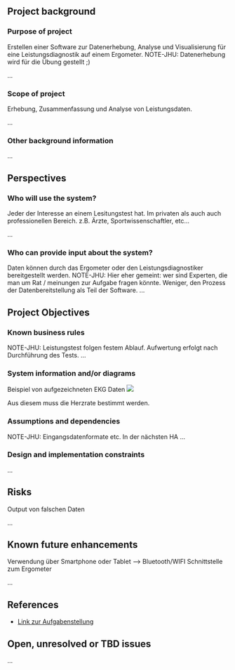 ## Project background

### Purpose of project

Erstellen einer Software zur Datenerhebung, Analyse und Visualisierung für eine Leistungsdiagnostik auf einem Ergometer.
NOTE-JHU: Datenerhebung wird für die Übung gestellt ;)

...

### Scope of project

Erhebung, Zusammenfassung und Analyse von Leistungsdaten.

...

### Other background information

...

## Perspectives
### Who will use the system?

Jeder der Interesse an einem Lesitungstest hat. Im privaten als auch auch professionellen Bereich.
z.B. Ärzte, Sportwissenschaftler, etc...

...

### Who can provide input about the system?

Daten können durch das Ergometer oder den Leistungsdiagnostiker bereitgestellt werden.
NOTE-JHU: Hier eher gemeint: wer sind Experten, die man um Rat / meinungen zur Aufgabe fragen könnte. Weniger, den Prozess der Datenbereitstellung als Teil der Software.
...


## Project Objectives
### Known business rules

NOTE-JHU: Leistungstest folgen festem Ablauf. Aufwertung erfolgt nach Durchführung des Tests.
...

### System information and/or diagrams

Beispiel von aufgezeichneten EKG Daten
![](ekg_example.png)

Aus diesem muss die Herzrate bestimmt werden.

### Assumptions and dependencies

NOTE-JHU: Eingangsdatenformate etc. In der nächsten HA
...

### Design and implementation constraints



...

## Risks


Output von falschen Daten

...

## Known future enhancements

Verwendung über Smartphone oder Tablet -->  Bluetooth/WIFI Schnittstelle zum Ergometer

...

## References

- [Link zur Aufgabenstellung](tbd)

## Open, unresolved or TBD issues

...
